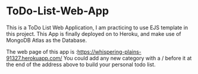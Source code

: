 # ToDo-List-Web-App
This is a ToDo List Web Application, I am practicing to use EJS template in this project.
This App is finally deployed on to Heroku, and make use of MongoDB Atlas as the Database.

The web page of this app is :https://whispering-plains-91327.herokuapp.com/
You could add any new category with a / before it at the end of the address above to build your personal todo list. 
